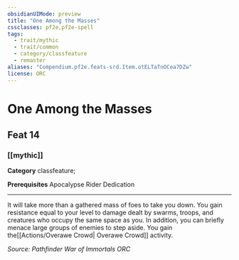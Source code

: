```yaml
---
obsidianUIMode: preview
title: "One Among the Masses"
cssclasses: pf2e,pf2e-spell
tags:
  - trait/mythic
  - trait/common
  - category/classfeature
  - remaster
aliases: "Compendium.pf2e.feats-srd.Item.otELTaTnOCea7DZw"
license: ORC
---
```

# One Among the Masses
## Feat 14
### [[mythic]]

**Category** classfeature; 



**Prerequisites** Apocalypse Rider Dedication
* * *
It will take more than a gathered mass of foes to take you down. You gain resistance equal to your level to damage dealt by swarms, troops, and creatures who occupy the same space as you. In addition, you can briefly menace large groups of enemies to step aside. You gain the[[Actions/Overawe Crowd| Overawe Crowd]] activity.

*Source: Pathfinder War of Immortals*
*ORC*
